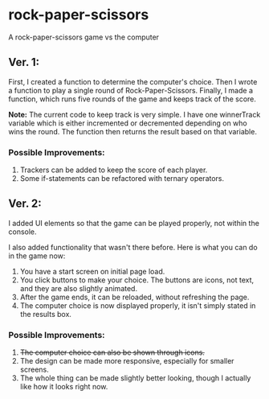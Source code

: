 # rock-paper-scissors

A rock-paper-scissors game vs the computer

## **Ver. 1:**

First, I created a function to determine the computer's choice. Then I wrote a function to play a single round of Rock-Paper-Scissors. Finally, I made a function, which runs five rounds of the game and keeps track of the score.

**Note:** The current code to keep track is very simple. I have one winnerTrack variable which is either incremented or decremented depending on who wins the round. The function then returns the result based on that variable.

### **Possible Improvements:**

1. Trackers can be added to keep the score of each player.
2. Some if-statements can be refactored with ternary operators.

## **Ver. 2:**

I added UI elements so that the game can be played properly, not within the console.

I also added functionality that wasn't there before. Here is what you can do in the game now:

1. You have a start screen on initial page load.
2. You click buttons to make your choice. The buttons are icons, not text, and they are also slightly animated.
3. After the game ends, it can be reloaded, without refreshing the page.
4. The computer choice is now displayed properly, it isn't simply stated in the results box.

### **Possible Improvements:**

1. ~~The computer choice can also be shown through icons.~~
2. The design can be made more responsive, especially for smaller screens.
3. The whole thing can be made slightly better looking, though I actually like how it looks right now.
